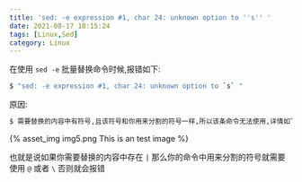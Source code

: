 ```yaml
---
title: 'sed: -e expression #1, char 24: unknown option to ''s'' '
date: 2021-08-17 18:15:24
tags: [Linux,Sed]
category: Linux
---
```


在使用 ```sed -e``` 批量替换命令时候,报错如下:
```bash
$ "sed: -e expression #1, char 24: unknown option to `s` "
```

原因:
```bash
$ 需要替换的内容中有符号,且该符号和你用来分割的符号一样,所以该条命令无法使用,详情如下图:
```
{% asset_img img5.png This is an test image %}

也就是说如果你需要替换的内容中存在 ``` | ```  那么你的命令中用来分割的符号就需要使用 ```@``` 或者 ``` \ ``` 否则就会报错